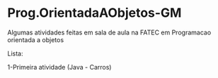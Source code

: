 # Prog.OrientadaAObjetos-GM
Algumas atividades feitas em sala de aula na FATEC em Programacao orientada a objetos


Lista:

1-Primeira atividade (Java - Carros)
